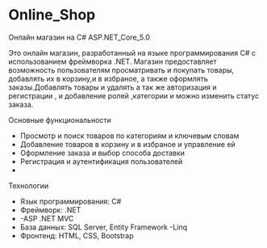 # Online_Shop

 Онлайн магазин на C# ASP.NET_Core_5.0
 
Это  онлайн магазин, разработанный на языке программирования C# с использованием фреймворка .NET. 
Магазин предоставляет возможность пользователям просматривать и покупать товары, добавлять их в корзину,и в избраное,
а также оформлять заказы.Добавлять товары и удалять а так же авторизация и регистрации ,
и добавление ролей ,категории и можно изменить статус заказа.

 Основные функциональности 
 
- Просмотр и поиск товаров по категориям и ключевым словам
- Добавление товаров в корзину и в избраное и управление ей
- Оформление заказа и выбор способа доставки 
- Регистрация и аутентификация пользователей
- 
 Технологии
- Язык программирования: C#
- Фреймворк: .NET
-  -ASP .NET MVC
 - База данных: SQL Server, Entity Framework 
 -Linq
- Фронтенд: HTML, CSS, Bootstrap
